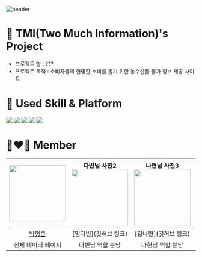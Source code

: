 ![header](https://capsule-render.vercel.app/api?type=waving&color=gradient&width=1000&height=300&section=header&text=Team%20TMI&fontSize=90)
# 🎨 TMI(Two Much Information)'s Project
* 프로젝트 명
: ???  
* 프로젝트 목적
: 소비자들의 현명한 소비를 돕기 위한 농수산물 물가 정보 제공 사이트   

# 🤹 Used Skill & Platform
<img src="https://img.shields.io/badge/HTML5-E34F26?style=for-the-badge&logo=HTML5&logoColor=black"> <img src="https://img.shields.io/badge/CSS3-1572B6?style=for-the-badge&logo=CSS3&logoColor=black"> <img src="https://img.shields.io/badge/JavaScript-F7DF1E?style=for-the-badge&logo=JavaScript&logoColor=black"> <img src="https://img.shields.io/badge/Visual Studio Code-007ACC?style=for-the-badge&logo=Visual Studio Code&logoColor=black"> <img src="https://img.shields.io/badge/GitHub-181717?style=for-the-badge&logo=GitHub&logoColor=black">   

# 👩‍❤️‍👨 Member
| <img src="https://user-images.githubusercontent.com/109474391/179417223-9590dcf6-d616-418c-a818-25bcaa312046.png"  width="150" height="150"/> | 다빈님 사진2<img src="이미지 파일 링크"  width="150" height="150"/> | 나현님 사진3<img src="이미지 파일 링크"  width="150" height="150"/> | 승현님 사진4<img src="이미지 파일 링크"  width="150" height="150"/> | 형규님 사진5<img src="이미지 파일 링크"  width="150" height="150"/> |
| :------------: | :------------: | :------------: | :------------: | :------------: |
| [박형준](https://github.com/HyeongJun030) | [임다빈](깃허브 링크) | [김나현](깃허브 링크) | [허승현](깃허브 링크) | [우형규](깃허브 링크) |
| 전체 데이터 페이지 | 다빈님 역할 분담 | 나현님 역할 분담 | 승현님 역할 분담 | 형규님 역할 분담 |
